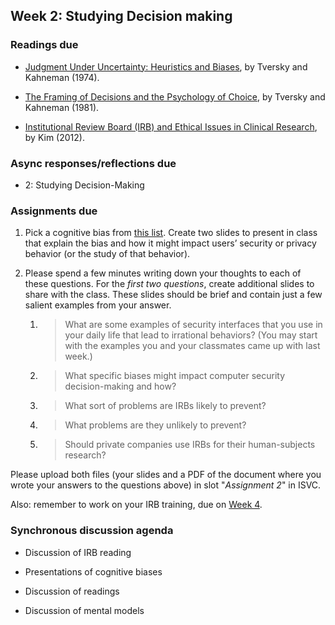 ## Week 2: Studying Decision making

### Readings due

  - [Judgment Under Uncertainty: Heuristics and Biases](https://drive.google.com/file/d/1S574ZFjL3DwTBfWn5GhidCf5fKvM6s-x/view?usp=sharing), by Tversky and Kahneman (1974).

  - [The Framing of Decisions and the Psychology of Choice](https://drive.google.com/file/d/1kBWYcLwA_xh4oTyPsLpMiDkr64_5BHo-/view?usp=sharing), by Tversky and Kahneman (1981).

  - [Institutional Review Board (IRB) and Ethical Issues in Clinical Research](https://www.ncbi.nlm.nih.gov/pmc/articles/PMC3272525/), by Kim (2012).


### Async responses/reflections due

  - 2: Studying Decision-Making

### Assignments due

1.  Pick a cognitive bias from [this list](https://en.wikipedia.org/wiki/List_of_cognitive_biases). Create two slides to present in class that explain the bias and how it might impact users’ security or privacy behavior (or the study of that behavior).

1.  Please spend a few minutes writing down your thoughts to each of these questions.  For the *first two questions*, create additional slides to share with the class.  These slides should be brief and contain just a few salient examples from your answer.

	1.  > What are some examples of security interfaces that you use in your daily life that lead to irrational behaviors? (You may start with the examples you and your classmates came up with last week.)

	1.  > What specific biases might impact computer security decision-making and how?

	1.  > What sort of problems are IRBs likely to prevent?

	1.  > What problems are they unlikely to prevent?

	1.  > Should private companies use IRBs for their human-subjects research?

Please upload both files (your slides and a PDF of the document where you wrote your answers to the questions above) in slot "*Assignment 2*" in ISVC.

Also: remember to work on your IRB training, due on [Week 4](./schedule/week-04.md).

### Synchronous discussion agenda

  - Discussion of IRB reading
  
  - Presentations of cognitive biases
  
  - Discussion of readings

  - Discussion of mental models
